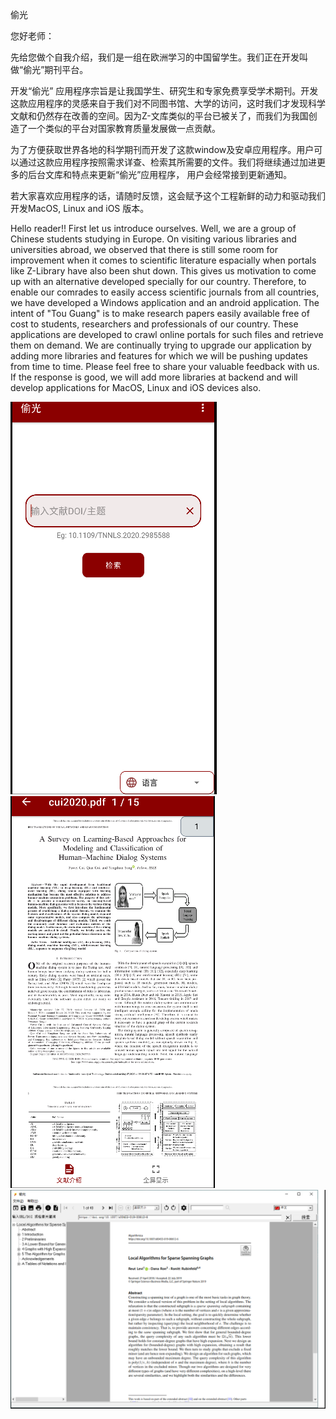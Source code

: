 偷光

您好老师：

先给您做个自我介绍，我们是一组在欧洲学习的中国留学生。我们正在开发叫做“偷光”期刊平台。

开发“偷光” 应用程序宗旨是让我国学生、研究生和专家免费享受学术期刊。开发这款应用程序的灵感来自于我们对不同图书馆、大学的访问，这时我们才发现科学文献和仍然存在改善的空间。因为Z-文库类似的平台已被关了，而我们为我国创造了一个类似的平台对国家教育质量发展做一点贡献。

为了方便获取世界各地的科学期刊而开发了这款window及安卓应用程序。用户可以通过这款应用程序按照需求详查、检索其所需要的文件。我们将继续通过加进更多的后台文库和特点来更新“偷光”应用程序， 用户会经常接到更新通知。

若大家喜欢应用程序的话，请随时反馈，这会赋予这个工程新鲜的动力和驱动我们开发MacOS, Linux and iOS 版本。


Hello reader!!
First let us introduce ourselves. Well, we are a group of Chinese students studying in Europe. 
On visiting various libraries and universities abroad, we observed that there is still some room for improvement when it comes to scientific literature espacially when portals like Z-Library have also been shut down.
This gives us motivation to come up with an alternative developed specially for our country.
Therefore, to enable our comrades to easily access scientific journals from all countries, we have developed a Windows application and an android application.
The intent of "Tou Guang" is to make research papers easily available free of cost to students, researchers and professionals of our country.
These applications are developed to crawl online portals for such files and retrieve them on demand.
We are continually trying to upgrade our application by adding more libraries and features for which we will be pushing updates from time to time.
Please feel free to share your valuable feedback with us. If the response is good, we will add more libraries at backend and will develop applications for MacOS, Linux and iOS devices also.











![Screenshot](https://raw.githubusercontent.com/touguang/guang/main/apk1.PNG)
![Screenshot](https://raw.githubusercontent.com/touguang/guang/main/apk2.PNG)
![Screenshot](https://raw.githubusercontent.com/touguang/guang/main/msi.PNG)
